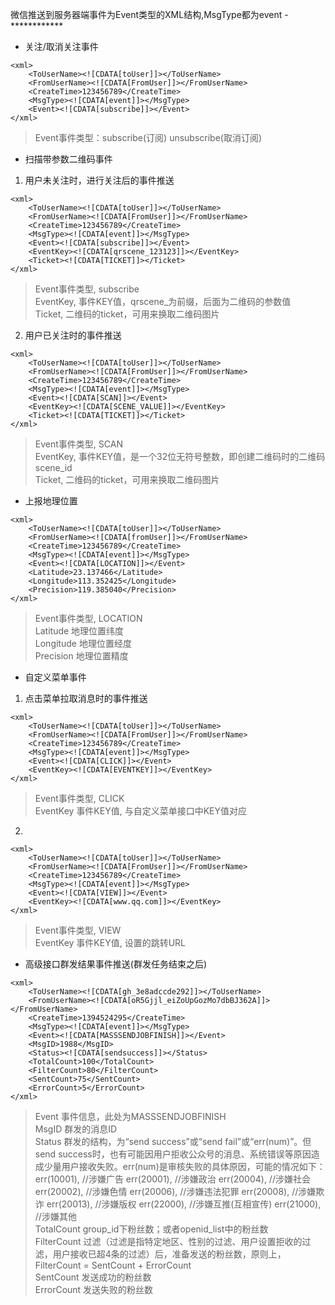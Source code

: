 微信推送到服务器端事件为Event类型的XML结构,MsgType都为event
-************
* 关注/取消关注事件
```
<xml>
	<ToUserName><![CDATA[toUser]]></ToUserName>
	<FromUserName><![CDATA[FromUser]]></FromUserName>
	<CreateTime>123456789</CreateTime>
	<MsgType><![CDATA[event]]></MsgType>
	<Event><![CDATA[subscribe]]></Event>
</xml>
```
> Event事件类型：subscribe(订阅)  unsubscribe(取消订阅)

* 扫描带参数二维码事件

1. 用户未关注时，进行关注后的事件推送
```
<xml>
	<ToUserName><![CDATA[toUser]]></ToUserName>
	<FromUserName><![CDATA[FromUser]]></FromUserName>
	<CreateTime>123456789</CreateTime>
	<MsgType><![CDATA[event]]></MsgType>
	<Event><![CDATA[subscribe]]></Event>
	<EventKey><![CDATA[qrscene_123123]]></EventKey>
	<Ticket><![CDATA[TICKET]]></Ticket>
</xml>
```

> Event事件类型, subscribe		
> EventKey, 事件KEY值，qrscene_为前缀，后面为二维码的参数值			
> Ticket, 二维码的ticket，可用来换取二维码图片			

2. 用户已关注时的事件推送
```
<xml>
	<ToUserName><![CDATA[toUser]]></ToUserName>
	<FromUserName><![CDATA[FromUser]]></FromUserName>
	<CreateTime>123456789</CreateTime>
	<MsgType><![CDATA[event]]></MsgType>
	<Event><![CDATA[SCAN]]></Event>
	<EventKey><![CDATA[SCENE_VALUE]]></EventKey>
	<Ticket><![CDATA[TICKET]]></Ticket>
</xml>
```

> Event事件类型, SCAN		
> EventKey, 事件KEY值，是一个32位无符号整数，即创建二维码时的二维码scene_id		
> Ticket, 二维码的ticket，可用来换取二维码图片		

* 上报地理位置

```
<xml>
	<ToUserName><![CDATA[toUser]]></ToUserName>
	<FromUserName><![CDATA[fromUser]]></FromUserName>
	<CreateTime>123456789</CreateTime>
	<MsgType><![CDATA[event]]></MsgType>
	<Event><![CDATA[LOCATION]]></Event>
	<Latitude>23.137466</Latitude>
	<Longitude>113.352425</Longitude>
	<Precision>119.385040</Precision>
</xml>
````

> Event事件类型, LOCATION		
> Latitude	 地理位置纬度		
> Longitude	 地理位置经度		
> Precision	 地理位置精度		

* 自定义菜单事件

1. 点击菜单拉取消息时的事件推送
```
<xml>
	<ToUserName><![CDATA[toUser]]></ToUserName>
	<FromUserName><![CDATA[FromUser]]></FromUserName>
	<CreateTime>123456789</CreateTime>
	<MsgType><![CDATA[event]]></MsgType>
	<Event><![CDATA[CLICK]]></Event>
	<EventKey><![CDATA[EVENTKEY]]></EventKey>
</xml>
```

> Event事件类型, CLICK		
> EventKey 事件KEY值, 与自定义菜单接口中KEY值对应		

2.
```
<xml>
	<ToUserName><![CDATA[toUser]]></ToUserName>
	<FromUserName><![CDATA[FromUser]]></FromUserName>
	<CreateTime>123456789</CreateTime>
	<MsgType><![CDATA[event]]></MsgType>
	<Event><![CDATA[VIEW]]></Event>
	<EventKey><![CDATA[www.qq.com]]></EventKey>
</xml>
```
> Event事件类型, VIEW		
> EventKey 事件KEY值, 设置的跳转URL		

* 高级接口群发结果事件推送(群发任务结束之后)

```
<xml>
	<ToUserName><![CDATA[gh_3e8adccde292]]></ToUserName>
	<FromUserName><![CDATA[oR5Gjjl_eiZoUpGozMo7dbBJ362A]]></FromUserName>
	<CreateTime>1394524295</CreateTime>
	<MsgType><![CDATA[event]]></MsgType>
	<Event><![CDATA[MASSSENDJOBFINISH]]></Event>
	<MsgID>1988</MsgID>
	<Status><![CDATA[sendsuccess]]></Status>
	<TotalCount>100</TotalCount>
	<FilterCount>80</FilterCount>
	<SentCount>75</SentCount>
	<ErrorCount>5</ErrorCount>
</xml>
```

> Event	 事件信息，此处为MASSSENDJOBFINISH		
> MsgID	 群发的消息ID		
> Status	 群发的结构，为“send success”或“send fail”或“err(num)”。但send success时，也有可能因用户拒收公众号的消息、系统错误等原因造成少量用户接收失败。err(num)是审核失败的具体原因，可能的情况如下：		
> err(10001), //涉嫌广告 err(20001), //涉嫌政治 err(20004), //涉嫌社会 err(20002), //涉嫌色情 err(20006), //涉嫌违法犯罪 err(20008), //涉嫌欺诈 err(20013), //涉嫌版权 err(22000), //涉嫌互推(互相宣传) err(21000), //涉嫌其他		
> TotalCount	 group_id下粉丝数；或者openid_list中的粉丝数		
> FilterCount	 过滤（过滤是指特定地区、性别的过滤、用户设置拒收的过滤，用户接收已超4条的过滤）后，准备发送的粉丝数，原则上，FilterCount = SentCount + ErrorCount		
> SentCount	 发送成功的粉丝数		
> ErrorCount	 发送失败的粉丝数		
